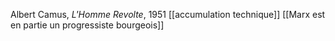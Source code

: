 Albert Camus, _L'Homme Revolte_, 1951
[[accumulation technique]]
[[Marx est en partie un progressiste bourgeois]]

